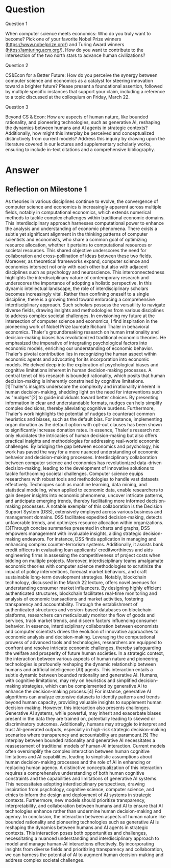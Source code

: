 # Question
Question 1

When computer science meets economics: Who do you truly want to become? Pick one of your favorite Nobel Prize winners (https://www.nobelprize.org/) and Turing Award winners (https://amturing.acm.org/). How do you want to contribute to the intersection of the two north stars to advance human civilizations?

Question 2

CS&Econ for a Better Future: How do you perceive the synergy between computer science and economics as a catalyst for steering innovation toward a brighter future? Please present a foundational assertion, followed by multiple specific instances that support your claim, including a reference to a topic discussed at the colloquium on Friday, March 22.

Question 3

Beyond CS & Econ: How are aspects of human nature, like bounded rationality, and pioneering technologies, such as generative AI, reshaping the dynamics between humans and AI agents in strategic contexts? Additionally, how might this interplay be perceived and conceptualized distinctively from current models? Address this inquiry by drawing upon the literature covered in our lectures and supplementary scholarly works, ensuring to include in-text citations and a comprehensive bibliography.

# Answer
## Reflection on Milestone 1
  As theories in various disciplines continue to evolve, the convergence of computer science and economics is increasingly apparent across multiple fields, notably in computational economics, which extends numerical methods to tackle complex challenges within traditional economic domains. This interdisciplinary approach harnesses computational power to enhance the analysis and understanding of economic phenomena. There exists a subtle yet significant alignment in the thinking patterns of computer scientists and economists, who share a common goal of optimizing resource allocation, whether it pertains to computational resources or societal resources. This shared objective underscores the need for collaboration and cross-pollination of ideas between these two fields. Moreover, as theoretical frameworks expand, computer science and economics intersect not only with each other but also with adjacent disciplines such as psychology and neuroscience. This interconnectedness highlights the interdisciplinary nature of contemporary research and underscores the importance of adopting a holistic perspective. In this dynamic intellectual landscape, the role of interdisciplinary scholars becomes increasingly vital. Rather than confining oneself to a single discipline, there is a growing trend toward embracing a comprehensive interdisciplinary approach. Such scholars possess the versatility to navigate diverse fields, drawing insights and methodologies from various disciplines to address complex societal challenges.
  In envisioning my future at the intersection of computer science and economics, I find inspiration in the pioneering work of Nobel Prize laureate Richard Thaler in behavioral economics. Thaler's groundbreaking research on human irrationality and decision-making biases has revolutionized traditional economic theories. He emphasized the imperative of integrating psychological factors into economic models, enriching our understanding of economic behavior. Thaler's pivotal contribution lies in recognizing the human aspect within economic agents and advocating for its incorporation into economic models. He delved deep into the exploration of psychological biases and cognitive limitations inherent in human decision-making processes. A central tenet of his research is bounded rationality, which posits that human decision-making is inherently constrained by cognitive limitations. [1]Thaler's insights underscore the complexity and irrationality inherent in human decision-making, shedding light on the need for interventions such as "nudges"[2] to guide individuals toward better choices. By presenting information in clear and understandable formats, nudges can help simplify complex decisions, thereby alleviating cognitive burdens. Furthermore, Thaler's work highlights the potential of nudges to counteract common heuristics and biases, such as the default bias. For instance, implementing organ donation as the default option with opt-out clauses has been shown to significantly increase donation rates. In essence, Thaler's research not only elucidates the intricacies of human decision-making but also offers practical insights and methodologies for addressing real-world economic challenges. By bridging the gap between economics and psychology, his work has paved the way for a more nuanced understanding of economic behavior and decision-making processes.
  Interdisciplinary collaboration between computer science and economics has revolutionized data-driven decision-making, leading to the development of innovative solutions to tackle forthcoming societal challenges. Computer science equips researchers with robust tools and methodologies to handle vast datasets effectively. Techniques such as machine learning, data mining, and statistical modeling, when applied to economic data, enable researchers to gain deeper insights into economic phenomena, uncover intricate patterns, and anticipate emerging trends, thereby facilitating more informed decision-making processes. A notable exemplar of this collaboration is the Decision Support System (DSS), extensively employed across various business and management domains. DSS facilitates expedited decision-making, detects unfavorable trends, and optimizes resource allocation within organizations. [3]Through concise summaries presented in charts and graphs, DSS empowers management with invaluable insights, aiding strategic decision-making endeavors. For instance, DSS finds application in managing and enhancing complex counter-terrorism systems. Additionally, it assists bank credit officers in evaluating loan applicants' creditworthiness and aids engineering firms in assessing the competitiveness of project costs when bidding on multiple projects.
Moreover, interdisciplinary teams amalgamate economic theories with computer science methodologies to scrutinize the impact of policy interventions, forecast market behaviors, and craft sustainable long-term development strategies. Notably, blockchain technology, discussed in the March 22 lecture, offers novel avenues for understanding consumer market influencers. By designing highly efficient authenticated structures, blockchain facilitates real-time monitoring and analysis of economic transactions and market activities, fostering transparency and accountability. Through the establishment of authenticated structures and version-based databases on blockchain platforms, researchers can meticulously monitor the flow of goods and services, track market trends, and discern factors influencing consumer behavior. In essence, interdisciplinary collaboration between economists and computer scientists drives the evolution of innovative approaches to economic analysis and decision-making. Leveraging the computational prowess of advanced tools and technologies, researchers are equipped to confront and resolve intricate economic challenges, thereby safeguarding the welfare and prosperity of future human societies.
  In a strategic context, the interaction between various aspects of human nature and pioneering technologies is profoundly reshaping the dynamic relationship between humans and artificial intelligence (AI) agents. This interaction entails a subtle dynamic between bounded rationality and generative AI. Humans, with cognitive limitations, may rely on heuristics and simplified decision-making strategies, which can be complemented by generative AI to enhance the decision-making process.[4] For instance, generative AI algorithms can analyze extensive datasets to identify patterns and trends beyond human capacity, providing valuable insights to supplement human decision-making. However, this interaction also presents challenges. Generative AI systems, while powerful, may inherit and exacerbate biases present in the data they are trained on, potentially leading to skewed or discriminatory outcomes. Additionally, humans may struggle to interpret and trust AI-generated outputs, especially in high-risk strategic decision-making scenarios where transparency and accountability are paramount.[5] The interplay between bounded rationality and generative AI necessitates a reassessment of traditional models of human-AI interaction. Current models often oversimplify the complex interaction between human cognitive limitations and AI capabilities, leading to simplistic assumptions about human decision-making processes and the role of AI in enhancing or replacing human agency. A distinctive conceptualization of this interaction requires a comprehensive understanding of both human cognitive constraints and the capabilities and limitations of generative AI systems. This necessitates adopting interdisciplinary perspectives, drawing inspiration from psychology, cognitive science, computer science, and ethics to inform the design and deployment of AI systems in strategic contexts. Furthermore, new models should prioritize transparency, interpretability, and collaboration between humans and AI to ensure that AI technologies enhance rather than undermine human decision-making and agency. In conclusion, the interaction between aspects of human nature like bounded rationality and pioneering technologies such as generative AI is reshaping the dynamics between humans and AI agents in strategic contexts. This interaction poses both opportunities and challenges, necessitating a nuanced understanding and interdisciplinary approach to model and manage human-AI interactions effectively. By incorporating insights from diverse fields and prioritizing transparency and collaboration, we can harness the potential of AI to augment human decision-making and address complex societal challenges.

